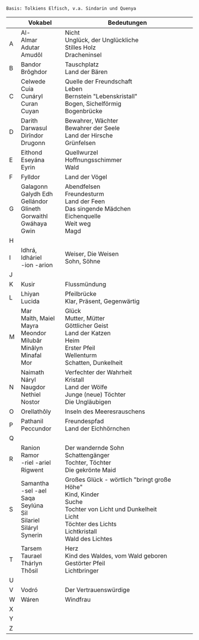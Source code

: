	Basis: Tolkiens Elfisch, v.a. Sindarin und Quenya

|     | **Vokabel**                                                                       | **Bedeutungen**                                                                                                                                                              |
| --- | --------------------------------------------------------------------------------- | ---------------------------------------------------------------------------------------------------------------------------------------------------------------------------- |
| A   | Al-<br>Almar<br>Adutar<br>Amudôl                                                  | Nicht<br>Unglück, der Unglückliche<br>Stilles Holz<br>Dracheninsel                                                                                                           |
| B   | Bandor<br>Brôghdor                                                                | Tauschplatz<br>Land der Bären                                                                                                                                                |
| C   | Celwede<br>Cuia<br>Cunáryl<br>Curan<br>Cuyan                                      | Quelle der Freundschaft<br>Leben<br>Bernstein "Lebenskristall"<br>Bogen, Sichelförmig<br>Bogenbrücke                                                                         |
| D   | Darith<br>Darwasul<br>Dirîndor<br>Drugonn                                         | Bewahrer, Wächter<br>Bewahrer der Seele<br>Land der Hirsche<br>Grünfelsen                                                                                                    |
| E   | Eithond<br>Eseyána<br>Eyrin                                                       | Quellwurzel<br>Hoffnungsschimmer<br>Wald                                                                                                                                     |
| F   | Fylldor                                                                           | Land der Vögel                                                                                                                                                               |
| G   | Galagonn<br>Galydh Edh<br>Gellándor<br>Glineth<br>Gorwaithl<br>Gwáhaya<br>Gwin    | Abendfelsen<br>Freundesturm<br>Land der Feen<br>Das singende Mädchen<br>Eichenquelle<br>Weit weg<br>Magd                                                                     |
| H   |                                                                                   |                                                                                                                                                                              |
| I   | Idhrá, Idháriel<br>-ion -arion                                                    | Weiser, Die Weisen<br>Sohn, Söhne                                                                                                                                            |
| J   |                                                                                   |                                                                                                                                                                              |
| K   | Kusir                                                                             | Flussmündung                                                                                                                                                                 |
| L   | Lhiyan<br>Lucida                                                                  | Pfeilbrücke<br>Klar, Präsent, Gegenwärtig                                                                                                                                    |
| M   | Mar<br>Maîth, Maiel<br>Mayra<br>Meondor<br>Milubâr<br>Minâlyn<br>Minafal<br>Mor   | Glück<br>Mutter, Mütter<br>Göttlicher Geist<br>Land der Katzen<br>Heim<br>Erster Pfeil<br>Wellenturm<br>Schatten, Dunkelheit                                                 |
| N   | Naimath<br>Náryl<br>Naugdor<br>Nethiel<br>Nostor                                  | Verfechter der Wahrheit<br>Kristall<br>Land der Wölfe<br>Junge (neue) Töchter<br>Die Ungläubigen                                                                             |
| O   | Orellathôly                                                                       | Inseln des Meeresrauschens                                                                                                                                                   |
| P   | Pathanil<br>Peccundor                                                             | Freundespfad<br>Land der Eichhörnchen                                                                                                                                        |
| Q   |                                                                                   |                                                                                                                                                                              |
| R   | Ranion<br>Ramor<br>-riel -ariel  <br>Rigwent                                      | Der wandernde Sohn<br>Schattengänger<br>Tochter, Töchter  <br>Die gekrönte Maid                                                                                              |
| S   | Samantha<br>-sel -ael<br>Saqa<br>Seylúna<br>Sil<br>Silariel<br>Siláryl<br>Synerin | Großes Glück - wörtlich "bringt große Höhe"<br>Kind, Kinder<br>Suche<br>Tochter von Licht und Dunkelheit<br>Licht<br>Töchter des Lichts<br>Lichtkristall<br>Wald des Lichtes |
| T   | Tarsem<br>Taurael<br>Thárlyn<br>Thôsil                                            | Herz<br>Kind des Waldes, vom Wald geboren<br>Gestörter Pfeil<br>Lichtbringer                                                                                                 |
| U   |                                                                                   |                                                                                                                                                                              |
| V   | Vodró                                                                             | Der Vertrauenswürdige                                                                                                                                                        |
| W   | Wáren                                                                             | Windfrau                                                                                                                                                                     |
| X   |                                                                                   |                                                                                                                                                                              |
| Y   |                                                                                   |                                                                                                                                                                              |
| Z   |                                                                                   |                                                                                                                                                                              |
